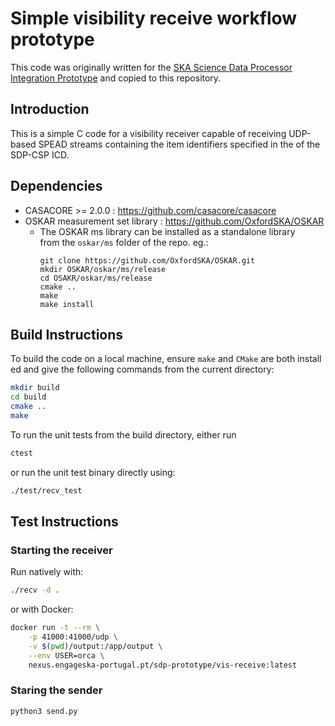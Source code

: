 # Simple visibility receive workflow prototype

This code was originally written for the 
[SKA Science Data Processor Integration Prototype](https://github.com/SKA-ScienceDataProcessor/integration-prototype) and copied 
to this repository.

## Introduction

This is a simple C code for a visibility receiver capable of receiving UDP-based
SPEAD streams containing the item identifiers specified in the of the SDP-CSP 
ICD.

## Dependencies

- CASACORE >= 2.0.0 : https://github.com/casacore/casacore
- OSKAR measurement set library : https://github.com/OxfordSKA/OSKAR
    - The OSKAR ms library can be installed as a standalone library   
      from the `oskar/ms` folder of the repo. eg.: 
      ```
      git clone https://github.com/OxfordSKA/OSKAR.git
      mkdir OSKAR/oskar/ms/release
      cd OSAKR/oskar/ms/release
      cmake ..
      make
      make install
      ```  

## Build Instructions

To build the code on a local machine, ensure `make` and `CMake` are both install
ed and give the following commands from the current directory:

```bash
mkdir build
cd build
cmake ..
make
```

To run the unit tests from the build directory, either run

```bash
ctest
```
or run the unit test binary directly using:

```bash
./test/recv_test
```

## Test Instructions

### Starting the receiver

Run natively with:

```bash
./recv -d .
```

or with Docker:

```bash
docker run -t --rm \
    -p 41000:41000/udp \
    -v $(pwd)/output:/app/output \
    --env USER=orca \
    nexus.engageska-portugal.pt/sdp-prototype/vis-receive:latest
```

### Staring the sender

```bash
python3 send.py
```
